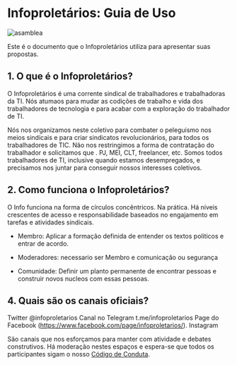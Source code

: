 # Infoproletários: Guia de Uso

<img src="https://github.com/infoproletarios/guia-de-uso/blob/master/asamblea.jpg" alt="asamblea">

Este é o documento que o Infoproletários utiliza para apresentar suas propostas.

## 1. O que é o Infoproletários?
O Infoproletários é uma corrente sindical de trabalhadores e trabalhadoras da TI.
Nós atumaos para mudar as codições de trabalho e vida dos trabalhadores de tecnologia e para acabar com a exploração do trabalhador de TI. 

Nós nos organizamos neste coletivo para combater o peleguismo nos meios sindicais e para criar sindicatos revolucionários, para todos os trabalhadores de TIC.
Não nos restringimos a forma de contratação do trabalhador e solicitamos que . PJ, MEI, CLT, freelancer, etc.
Somos todos trabalhadores de TI, inclusive quando estamos desempregados, e precisamos nos juntar para conseguir nossos interesses coletivos.

## 2. Como funciona o Infoproletários?
O Info funciona na forma de círculos concêntricos. Na prática. 
Há níveis crescentes de acesso e responsabilidade baseados no engajamento em tarefas e atividades sindicais.




- Membro: Aplicar a formação definida de entender os textos politicos e entrar de acordo.

- Moderadores: necessario ser Membro e comunicação ou segurança

- Comunidade: Definir um planto permanente de encontrar pessoas e construir novos nucleos com essas pessoas.




## 4. Quais são os canais oficiais?

Twitter @infoproletarios
Canal no Telegram t.me/infoproletarios
Page do Facebook (https://www.facebook.com/page/infoproletarios/). 
Instagram 

São canais que nos esforçamos para manter com atividade e debates construtivos.
Há moderação nestes espaços e espera-se que todos os participantes sigam o nosso [Código de Conduta](#).
